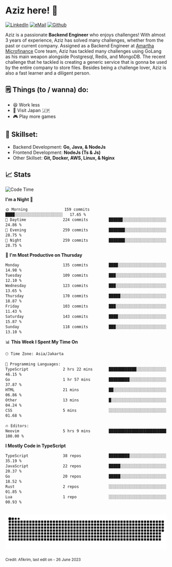 # Aziz here! 👋

[![LinkedIn](https://img.shields.io/static/v1?message=afikrim&logo=linkedin&label=&color=0077B5&logoColor=white&labelColor=&style=for-the-badge)](https://www.linkedin.com/in/afikrim)
[![eMail](https://img.shields.io/static/v1?message=afikrim10@gmail.com&logo=gmail&label=&color=D14836&logoColor=white&labelColor=&style=for-the-badge)](mailto:afikrim10@gmail.com)
[![Github](https://komarev.com/ghpvc/?username=afikrim&label=Visitors&style=for-the-badge)](https://www.github.com/afikrim)

<!--Introduction-->
Aziz is a passionate **Backend Engineer** who enjoys challenges! With almost 3 years of experience, Aziz has solved many challenges, whether from the past or current company. Assigned as a Backend Engineer at [Amartha Microfinance](https://amartha.com) Core team, Aziz has tackled many challenges using GoLang as his main weapon alongside Postgresql, Redis, and MongoDB. The recent challenge that he tackled is creating a generic service that is gonna be used by the entire company to store files. Besides being a challenge lover, Aziz is also a fast learner and a diligent person.

<!--Things TODO-->
## 🗒️ Things (to / wanna) do:

- 😆 Work less
- 🚀 Visit Japan 🇯🇵
- 🎮 Play more games

<!--Skillset-->
## 🏅 Skillset:

- Backend Development: **Go, Java, & NodeJs**
- Frontend Development: **NodeJs (Ts & Js)**
- Other Skillset: **Git, Docker, AWS, Linux, & Nginx**

## 📈 Stats  

<!--START_SECTION:waka-->
![Code Time](http://img.shields.io/badge/Code%20Time-1%2C220%20hrs%2056%20mins-blue)

**I'm a Night 🦉** 

```text
🌞 Morning                159 commits         ████░░░░░░░░░░░░░░░░░░░░░   17.65 % 
🌆 Daytime                224 commits         ██████░░░░░░░░░░░░░░░░░░░   24.86 % 
🌃 Evening                259 commits         ███████░░░░░░░░░░░░░░░░░░   28.75 % 
🌙 Night                  259 commits         ███████░░░░░░░░░░░░░░░░░░   28.75 % 
```
📅 **I'm Most Productive on Thursday** 

```text
Monday                   135 commits         ████░░░░░░░░░░░░░░░░░░░░░   14.98 % 
Tuesday                  109 commits         ███░░░░░░░░░░░░░░░░░░░░░░   12.10 % 
Wednesday                123 commits         ███░░░░░░░░░░░░░░░░░░░░░░   13.65 % 
Thursday                 170 commits         █████░░░░░░░░░░░░░░░░░░░░   18.87 % 
Friday                   103 commits         ███░░░░░░░░░░░░░░░░░░░░░░   11.43 % 
Saturday                 143 commits         ████░░░░░░░░░░░░░░░░░░░░░   15.87 % 
Sunday                   118 commits         ███░░░░░░░░░░░░░░░░░░░░░░   13.10 % 
```


📊 **This Week I Spent My Time On** 

```text
🕑︎ Time Zone: Asia/Jakarta

💬 Programming Languages: 
TypeScript               2 hrs 22 mins       ████████████░░░░░░░░░░░░░   46.15 % 
Go                       1 hr 57 mins        █████████░░░░░░░░░░░░░░░░   37.87 % 
HTML                     21 mins             ██░░░░░░░░░░░░░░░░░░░░░░░   06.86 % 
Other                    13 mins             █░░░░░░░░░░░░░░░░░░░░░░░░   04.24 % 
CSS                      5 mins              ░░░░░░░░░░░░░░░░░░░░░░░░░   01.68 % 

🔥 Editors: 
Neovim                   5 hrs 9 mins        █████████████████████████   100.00 % 
```

**I Mostly Code in TypeScript** 

```text
TypeScript               38 repos            █████████░░░░░░░░░░░░░░░░   35.19 % 
JavaScript               22 repos            █████░░░░░░░░░░░░░░░░░░░░   20.37 % 
Go                       20 repos            █████░░░░░░░░░░░░░░░░░░░░   18.52 % 
Rust                     2 repos             ░░░░░░░░░░░░░░░░░░░░░░░░░   01.85 % 
Lua                      1 repo              ░░░░░░░░░░░░░░░░░░░░░░░░░   00.93 % 
```




<!--END_SECTION:waka-->


<br clear="both">

<div align="center">
  <img src="https://raw.githubusercontent.com/afikrim/afikrim/output/snake.svg" alt="Snake animation" />
</div>


<sub>Credit: Afikrim, last edit on - 26 June 2023</sub>
